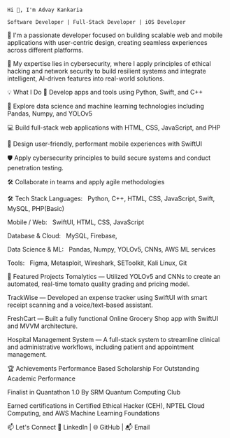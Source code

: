                                                                                               Hi 👋, I'm Advay Kankaria
                                                                            Software Developer | Full-Stack Developer | iOS Developer

🎯 I'm a passionate developer focused on building scalable web and mobile applications with user-centric design, creating seamless experiences across different platforms.

🔧 My expertise lies in cybersecurity, where I apply principles of ethical hacking and network security to build resilient systems and integrate intelligent, AI-driven features into real-world solutions.

💡 What I Do
🚀 Develop apps and tools using Python, Swift, and C++

🧠 Explore data science and machine learning technologies including Pandas, Numpy, and YOLOv5

💻 Build full-stack web applications with HTML, CSS, JavaScript, and PHP

📱 Design user-friendly, performant mobile experiences with SwiftUI

🛡️ Apply cybersecurity principles to build secure systems and conduct penetration testing.

🛠 Collaborate in teams and apply agile methodologies

🛠 Tech Stack
Languages:  
Python, C++, HTML, CSS, JavaScript, Swift, MySQL, PHP(Basic)

Mobile / Web:  
SwiftUI, HTML, CSS, JavaScript

Database & Cloud:  
MySQL, Firebase,

Data Science & ML:  
Pandas, Numpy, YOLOv5, CNNs, AWS ML services

Tools:  
Figma, Metasploit, Wireshark, SEToolkit, Kali Linux, Git

🧩 Featured Projects
Tomalytics — Utilized YOLOv5 and CNNs to create an automated, real-time tomato quality grading and pricing model.

TrackWise — Developed an expense tracker using SwiftUI with smart receipt scanning and a voice/text-based assistant.

FreshCart — Built a fully functional Online Grocery Shop app with SwiftUI and MVVM architecture.

Hospital Management System — A full-stack system to streamline clinical and administrative workflows, including patient and appointment management.

🏆 Achievements
Performance Based Scholarship For Outstanding Academic Performance

Finalist in Quantathon 1.0 By SRM Quantum Computing Club

Earned certifications in Certified Ethical Hacker (CEH), NPTEL Cloud Computing, and AWS Machine Learning Foundations

📫 Let's Connect
🔗 LinkedIn | 🌐 GitHub | 📬 Email
